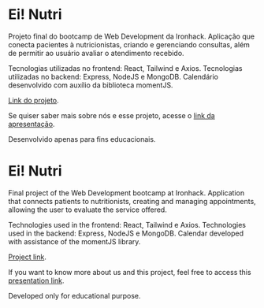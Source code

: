 # Ei! Nutri

Projeto final do bootcamp de Web Development da Ironhack. Aplicação que conecta pacientes à nutricionistas, criando e gerenciando consultas, além de permitir ao usuário avaliar o atendimento recebido.

Tecnologias utilizadas no frontend: React, Tailwind e Axios.
Tecnologias utilizadas no backend: Express, NodeJS e MongoDB.
Calendário desenvolvido com auxílio da biblioteca momentJS.

[Link do projeto](https://ei-nutri.netlify.app/).

Se quiser saber mais sobre nós e esse projeto, acesse o [link da apresentação](https://docs.google.com/presentation/d/1PZqMX0HeLjYEzfP-wkv3QjAR9WNWLUA5isHyr_CrXX0/edit?usp=sharing).

Desenvolvido apenas para fins educacionais.


# Ei! Nutri

Final project of the Web Development bootcamp at Ironhack. Application that connects patients to nutritionists, creating and managing appointments, allowing the user to evaluate the service offered.

Technologies used in the frontend: React, Tailwind e Axios.
Technologies used in the backend: Express, NodeJS e MongoDB.
Calendar developed with assistance of the momentJS library.

[Project link](https://ei-nutri.netlify.app/).

If you want to know more about us and this project, feel free to access this [presentation link](https://docs.google.com/presentation/d/1PZqMX0HeLjYEzfP-wkv3QjAR9WNWLUA5isHyr_CrXX0/edit?usp=sharing).

Developed only for educational purpose.